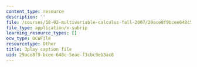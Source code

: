 ```yaml
---
content_type: resource
description: ''
file: /courses/18-02-multivariable-calculus-fall-2007/29ace8f9bcee648c5eaef3cbc9eb3ac8_RMBGQtwkoyU.srt
file_type: application/x-subrip
learning_resource_types: []
ocw_type: OCWFile
resourcetype: Other
title: 3play caption file
uid: 29ace8f9-bcee-648c-5eae-f3cbc9eb3ac8
---
```

